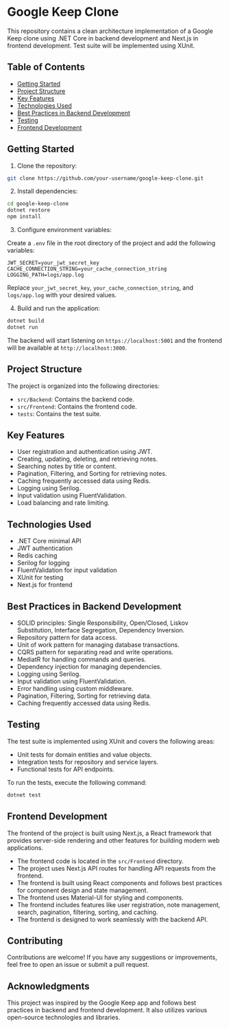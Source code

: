 # Google Keep Clone

This repository contains a clean architecture implementation of a Google Keep clone using .NET Core in backend development and Next.js in frontend development. Test suite will be implemented using XUnit.

## Table of Contents

- [Getting Started](#getting-started)
- [Project Structure](#project-structure)
- [Key Features](#key-features)
- [Technologies Used](#technologies-used)
- [Best Practices in Backend Development](#best-practices-in-backend-development)
- [Testing](#testing)
- [Frontend Development](#frontend-development)

## Getting Started

1. Clone the repository:

```bash
git clone https://github.com/your-username/google-keep-clone.git
```

2. Install dependencies:

```bash
cd google-keep-clone
dotnet restore
npm install
```

3. Configure environment variables:

Create a `.env` file in the root directory of the project and add the following variables:

```
JWT_SECRET=your_jwt_secret_key
CACHE_CONNECTION_STRING=your_cache_connection_string
LOGGING_PATH=logs/app.log
```

Replace `your_jwt_secret_key`, `your_cache_connection_string`, and `logs/app.log` with your desired values.

4. Build and run the application:

```bash
dotnet build
dotnet run
```

The backend will start listening on `https://localhost:5001` and the frontend will be available at `http://localhost:3000`.

## Project Structure

The project is organized into the following directories:

- `src/Backend`: Contains the backend code.
- `src/Frontend`: Contains the frontend code.
- `tests`: Contains the test suite.

## Key Features

- User registration and authentication using JWT.
- Creating, updating, deleting, and retrieving notes.
- Searching notes by title or content.
- Pagination, Filtering, and Sorting for retrieving notes.
- Caching frequently accessed data using Redis.
- Logging using Serilog.
- Input validation using FluentValidation.
- Load balancing and rate limiting.

## Technologies Used

- .NET Core minimal API
- JWT authentication
- Redis caching
- Serilog for logging
- FluentValidation for input validation
- XUnit for testing
- Next.js for frontend

## Best Practices in Backend Development

- SOLID principles: Single Responsibility, Open/Closed, Liskov Substitution, Interface Segregation, Dependency Inversion.
- Repository pattern for data access.
- Unit of work pattern for managing database transactions.
- CQRS pattern for separating read and write operations.
- MediatR for handling commands and queries.
- Dependency injection for managing dependencies.
- Logging using Serilog.
- Input validation using FluentValidation.
- Error handling using custom middleware.
- Pagination, Filtering, Sorting for retrieving data.
- Caching frequently accessed data using Redis.

## Testing

The test suite is implemented using XUnit and covers the following areas:

- Unit tests for domain entities and value objects.
- Integration tests for repository and service layers.
- Functional tests for API endpoints.

To run the tests, execute the following command:

```bash
dotnet test
```

## Frontend Development

The frontend of the project is built using Next.js, a React framework that provides server-side rendering and other features for building modern web applications.

- The frontend code is located in the `src/Frontend` directory.
- The project uses Next.js API routes for handling API requests from the frontend.
- The frontend is built using React components and follows best practices for component design and state management.
- The frontend uses Material-UI for styling and components.
- The frontend includes features like user registration, note management, search, pagination, filtering, sorting, and caching.
- The frontend is designed to work seamlessly with the backend API.

## Contributing

Contributions are welcome! If you have any suggestions or improvements, feel free to open an issue or submit a pull request.


## Acknowledgments

This project was inspired by the Google Keep app and follows best practices in backend and frontend development. It also utilizes various open-source technologies and libraries.
